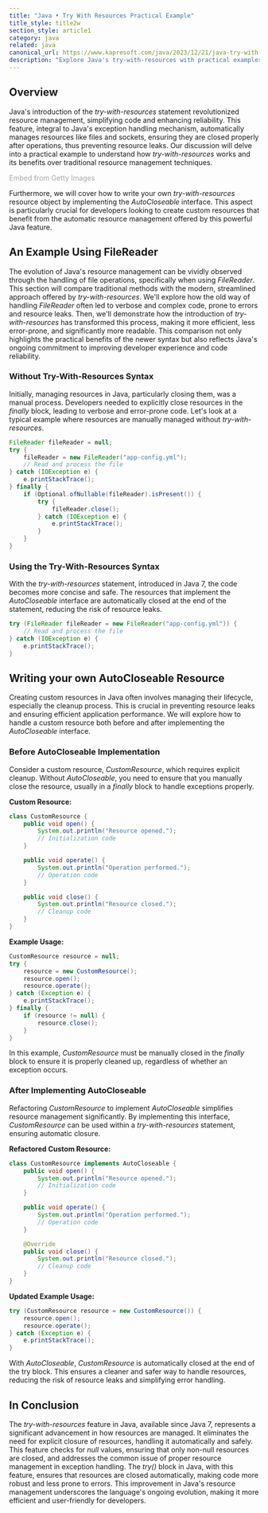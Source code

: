 ```yaml
---
title: "Java • Try With Resources Practical Example"
title_style: title2w
section_style: article1
category: java
related: java
canonical_url: https://www.kapresoft.com/java/2023/12/21/java-try-with-resources-practical-example.html
description: "Explore Java's try-with-resources with practical examples, demonstrating its efficiency in resource management and error handling."
---
```


## Overview

Java's introduction of the _try-with-resources_ statement revolutionized resource management, simplifying code and enhancing reliability. This feature, integral to Java's exception handling mechanism, automatically manages resources like files and sockets, ensuring they are closed properly after operations, thus preventing resource leaks. Our discussion will delve into a practical example to understand how _try-with-resources_ works and its benefits over traditional resource management techniques. 

<a id='gp5TDKEASthvPy8kX29CMQ' class='gie-single' href='http://www.gettyimages.com/detail/1439167368' target='_blank' style='color:#a7a7a7;text-decoration:none;font-weight:normal !important;border:none;display:inline-block;'>Embed from Getty Images</a><script>window.gie=window.gie||function(c){(gie.q=gie.q||[]).push(c)};gie(function(){gie.widgets.load({id:'gp5TDKEASthvPy8kX29CMQ',sig:'jws-b3SEQl5xJxaYkjU0TJ1WH4PuSl26qNEMNJD9-jQ=',w:'600px',h:'250px',items:'1439167368',caption: false ,tld:'com',is360: false })});</script><script src='//embed-cdn.gettyimages.com/widgets.js' charset='utf-8' async></script>

Furthermore, we will cover how to write your own _try-with-resources_ resource object by implementing the _AutoCloseable_ interface. This aspect is particularly crucial for developers looking to create custom resources that benefit from the automatic resource management offered by this powerful Java feature.<!--excerpt-->

## An Example Using FileReader

The evolution of Java's resource management can be vividly observed through the handling of file operations, specifically when using _FileReader_. This section will compare traditional methods with the modern, streamlined approach offered by _try-with-resources_. We'll explore how the old way of handling _FileReader_ often led to verbose and complex code, prone to errors and resource leaks. Then, we'll demonstrate how the introduction of _try-with-resources_ has transformed this process, making it more efficient, less error-prone, and significantly more readable. This comparison not only highlights the practical benefits of the newer syntax but also reflects Java's ongoing commitment to improving developer experience and code reliability.

### Without Try-With-Resources Syntax

Initially, managing resources in Java, particularly closing them, was a manual process. Developers needed to explicitly close resources in the _finally_ block, leading to verbose and error-prone code. Let's look at a typical example where resources are manually managed without _try-with-resources_.

```java
FileReader fileReader = null;
try {
    fileReader = new FileReader("app-config.yml");
    // Read and process the file
} catch (IOException e) {
    e.printStackTrace();
} finally {
    if (Optional.ofNullable(fileReader).isPresent()) {
        try {
            fileReader.close();
        } catch (IOException e) {
            e.printStackTrace();
        }
    }
}
```

### Using the Try-With-Resources Syntax

With the _try-with-resources_ statement, introduced in Java 7, the code becomes more concise and safe. The resources that implement the _AutoCloseable_ interface are automatically closed at the end of the statement, reducing the risk of resource leaks.

```java
try (FileReader fileReader = new FileReader("app-config.yml")) {
    // Read and process the file
} catch (IOException e) {
    e.printStackTrace();
}
```

## Writing your own AutoCloseable Resource

Creating custom resources in Java often involves managing their lifecycle, especially the cleanup process. This is crucial in preventing resource leaks and ensuring efficient application performance. We will explore how to handle a custom resource both before and after implementing the _AutoCloseable_ interface.

### Before AutoCloseable Implementation

Consider a custom resource, _CustomResource_, which requires explicit cleanup. Without _AutoCloseable_, you need to ensure that you manually close the resource, usually in a _finally_ block to handle exceptions properly.

**Custom Resource:**

```java
class CustomResource {
    public void open() {
        System.out.println("Resource opened.");
        // Initialization code
    }

    public void operate() {
        System.out.println("Operation performed.");
        // Operation code
    }

    public void close() {
        System.out.println("Resource closed.");
        // Cleanup code
    }
}
```

**Example Usage:**

```java
CustomResource resource = null;
try {
    resource = new CustomResource();
    resource.open();
    resource.operate();
} catch (Exception e) {
    e.printStackTrace();
} finally {
    if (resource != null) {
        resource.close();
    }
}
```

In this example, _CustomResource_ must be manually closed in the _finally_ block to ensure it is properly cleaned up, regardless of whether an exception occurs.

### After Implementing AutoCloseable

Refactoring _CustomResource_ to implement _AutoCloseable_ simplifies resource management significantly. By implementing this interface, _CustomResource_ can be used within a _try-with-resources_ statement, ensuring automatic closure.

**Refactored Custom Resource:**

```java
class CustomResource implements AutoCloseable {
    public void open() {
        System.out.println("Resource opened.");
        // Initialization code
    }

    public void operate() {
        System.out.println("Operation performed.");
        // Operation code
    }

    @Override
    public void close() {
        System.out.println("Resource closed.");
        // Cleanup code
    }
}
```

**Updated Example Usage:**

```java
try (CustomResource resource = new CustomResource()) {
    resource.open();
    resource.operate();
} catch (Exception e) {
    e.printStackTrace();
}
```

With _AutoCloseable_, _CustomResource_ is automatically closed at the end of the try block. This ensures a cleaner and safer way to handle resources, reducing the risk of resource leaks and simplifying error handling.


## In Conclusion

The _try-with-resources_ feature in Java, available since Java 7, represents a significant advancement in how resources are managed. It eliminates the need for explicit closure of resources, handling it automatically and safely. This feature checks for _null_ values, ensuring that only non-null resources are closed, and addresses the common issue of proper resource management in exception handling. The _try()_ block in Java, with this feature, ensures that resources are closed automatically, making code more robust and less prone to errors. This improvement in Java's resource management underscores the language's ongoing evolution, making it more efficient and user-friendly for developers.

